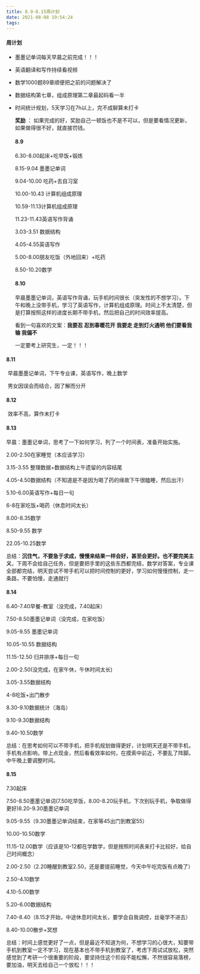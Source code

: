 ```yaml
---
title: 8.9-8.15周计划
date: 2021-08-08 19:54:24
tags:
---
```


#### 周计划

* 墨墨记单词每天早晨之前完成！！！

* 英语翻译和写作持续看视频

* 数学1000题89章顺便把之前的问题解决了

* 数据结构第七章，组成原理第二章最起码看一半

* 时间统计规划，5天学习在7h以上，完不成聊算未打卡

  **奖励** ： 如果完成的好，奖励自己一顿饭也不是不可以，但是要看情况更新，如果做得很不好，就直接罚钱。
  
  
  
  #### 8.9
  
  6.30-8.00起床+吃早饭+锻炼
  
  8.15-9.04 墨墨记单词
  
  9.04-10.00 吃药+去自习室
  
  10.00-10.43 计算机组成原理
  
  10.59-11.13计算机组成原理
  
  11.23-11.43英语写作背诵
  
  3.03-3.51 数据结构
  
  4.05-4.55英语写作
  
  5.00-8.00朋友吃饭（外地回来）+吃药
  
  8.50-10.20数学
  
  
  
  
  
  #### 8.10
  
  早晨墨墨记单词，英语写作背诵，玩手机时间很长（突发性的不想学习）。下午和晚上没带手机，学习了英语写作，计算机组成原理。时间上不太清楚，但是打算按照这样的进度长期不带手机，然后把自己的时间效率提高。
  
  看到一句喜欢的文案：**我要忍 忍到春暖花开 我要走 走到灯火通明 他们要看我输 我偏不**
  
  一定要考上研究生，一定！！！
  





#### 	   8.11

​		早晨墨墨记单词，下午专业课，英语写作，晚上数学

​		男女因误会而结合，因了解而分开

#### 8.12

​    效率不高，算作未打卡

#### 8.13



早晨：墨墨记单词，思考了一下如何学习，列了一个时间表，准备开始实施。

2.00-2.50在家睡觉（本应该学习）

3.15-3.55 整理数据+数据结构上午遗留的内容结尾

4.05-4.50数据结构（不知道是不是因为喝了药的缘故下午很瞌睡，然后出汗）

5.10-6.00英语写作+每日一句

6-8在家吃饭+喝药（休息时间太长）

8.00-8.35数学

8.50-9.55 数学

22.05-10.25数学

总结：**沉住气，不要急于求成，慢慢来结果一样会好，甚至会更好。也不要完美主义**，下周不会给自己任务，但是要把手里的这些东西都完结，数学对答案，专业课全部都完结，明天尝试不带手机可以把时间控制的更好，学习如何慢慢控制，走一条路，不要怕慢，走通就行

#### 8.14

6.40-7.40早餐-教室（没完成，7.40起床）

7.50-8.50墨墨记单词（没完成，在家吃饭）

9.05-9.55 墨墨记单词

10.05-10.55 数据结构

11.15-12.50 归并排序+每日一句

2.00-2.50(没完成，在家午休，午休时间太长)

3.05-3.55数据结构

4-8吃饭+出门散步

8.30-9.10数据统计（海岛）

9.10-9.30数据结构

9.40-10.50数学

总结：在思考如何可以不带手机，把手机规划做得更好，计划明天还是不带手机，手机有点影响，带上点现金，然后看看效率如何，在摸索中前近，不要乱了阵脚。中午晚上要调整时间。

#### 8.15

7.30起床

7.50-8.50墨墨记单词(7.50吃早饭，8.00-8.20玩手机，下次别玩手机，争取做得更好)8.20-9.30墨墨记单词

9.05-9.55（9.30墨墨记单词结束，在家等45出门到教室55）

10.00-10.50数学

11.15-12.00数学（应该是10-12都在学数学，但是按照时间表来打卡比较好，给自己时间概念）

2.00-2.50（2.20睡醒到教室2.50，还是要提前睡觉，今天中午吃完饭有点晚了）

2.50-4.10数学

4.10-5.00数学

5.20-6.00数据结构

7.40-8.40（8.15才开始，中途休息时间太长，要学会自我调控，丝毫学不进去）

8.40-10.00散步+冥想

总结：时间上感觉更好了一点，但是最近不知道为何，不想学习的心很大，知要带手机到教室一定不学习，现在基本也不带手机到教室了，考虑下周试试放松，突然感觉到了考研一个很重要的阶段，要坚持住这个阶段不能松懈，不然很容易落榜，要加油，明天去给自己一个放松！！！

